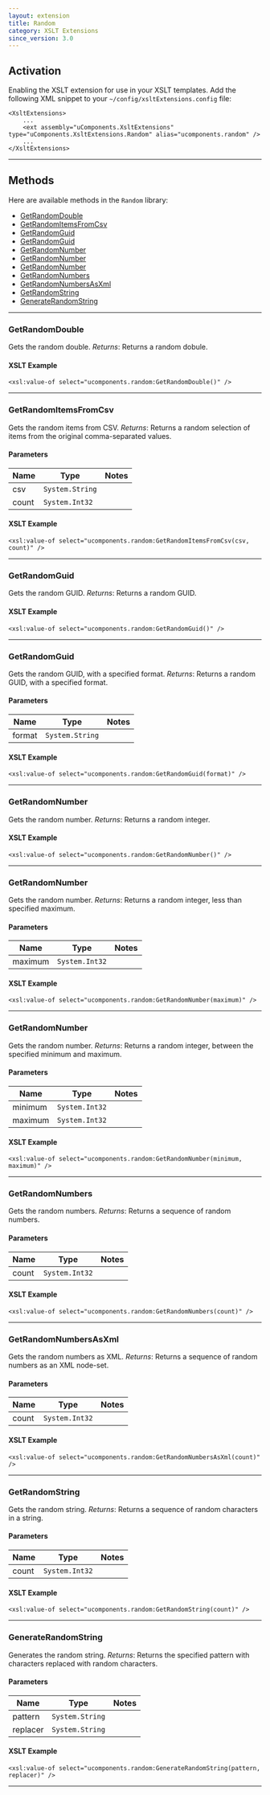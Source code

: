 ```yaml
---
layout: extension
title: Random
category: XSLT Extensions
since_version: 3.0
---
```


## Activation
Enabling the XSLT extension for use in your XSLT templates.
Add the following XML snippet to your `~/config/xsltExtensions.config` file:

	<XsltExtensions>
		...
		<ext assembly="uComponents.XsltExtensions" type="uComponents.XsltExtensions.Random" alias="ucomponents.random" />
		...
	</XsltExtensions>

*****

## Methods
Here are available methods in the ```Random``` library:

* [GetRandomDouble](#getrandomdouble)
* [GetRandomItemsFromCsv](#getrandomitemsfromcsv)
* [GetRandomGuid](#getrandomguid)
* [GetRandomGuid](#getrandomguid)
* [GetRandomNumber](#getrandomnumber)
* [GetRandomNumber](#getrandomnumber)
* [GetRandomNumber](#getrandomnumber)
* [GetRandomNumbers](#getrandomnumbers)
* [GetRandomNumbersAsXml](#getrandomnumbersasxml)
* [GetRandomString](#getrandomstring)
* [GenerateRandomString](#generaterandomstring)

*****

### GetRandomDouble
Gets the random double.
_Returns_: Returns a random dobule.


#### XSLT Example

	<xsl:value-of select="ucomponents.random:GetRandomDouble()" />


*****

### GetRandomItemsFromCsv
Gets the random items from CSV.
_Returns_: Returns a random selection of items from the original comma-separated values.

#### Parameters
| Name | Type | Notes |
|------|------|-------|
| csv | ```System.String``` | |
| count | ```System.Int32``` | |

#### XSLT Example

	<xsl:value-of select="ucomponents.random:GetRandomItemsFromCsv(csv, count)" />


*****

### GetRandomGuid
Gets the random GUID.
_Returns_: Returns a random GUID.


#### XSLT Example

	<xsl:value-of select="ucomponents.random:GetRandomGuid()" />


*****

### GetRandomGuid
Gets the random GUID, with a specified format.
_Returns_: Returns a random GUID, with a specified format.

#### Parameters
| Name | Type | Notes |
|------|------|-------|
| format | ```System.String``` | |

#### XSLT Example

	<xsl:value-of select="ucomponents.random:GetRandomGuid(format)" />


*****

### GetRandomNumber
Gets the random number.
_Returns_: Returns a random integer.


#### XSLT Example

	<xsl:value-of select="ucomponents.random:GetRandomNumber()" />


*****

### GetRandomNumber
Gets the random number.
_Returns_: Returns a random integer, less than specified maximum.

#### Parameters
| Name | Type | Notes |
|------|------|-------|
| maximum | ```System.Int32``` | |

#### XSLT Example

	<xsl:value-of select="ucomponents.random:GetRandomNumber(maximum)" />


*****

### GetRandomNumber
Gets the random number.
_Returns_: Returns a random integer, between the specified minimum and maximum.

#### Parameters
| Name | Type | Notes |
|------|------|-------|
| minimum | ```System.Int32``` | |
| maximum | ```System.Int32``` | |

#### XSLT Example

	<xsl:value-of select="ucomponents.random:GetRandomNumber(minimum, maximum)" />


*****

### GetRandomNumbers
Gets the random numbers.
_Returns_: Returns a sequence of random numbers.

#### Parameters
| Name | Type | Notes |
|------|------|-------|
| count | ```System.Int32``` | |

#### XSLT Example

	<xsl:value-of select="ucomponents.random:GetRandomNumbers(count)" />


*****

### GetRandomNumbersAsXml
Gets the random numbers as XML.
_Returns_: Returns a sequence of random numbers as an XML node-set.

#### Parameters
| Name | Type | Notes |
|------|------|-------|
| count | ```System.Int32``` | |

#### XSLT Example

	<xsl:value-of select="ucomponents.random:GetRandomNumbersAsXml(count)" />


*****

### GetRandomString
Gets the random string.
_Returns_: Returns a sequence of random characters in a string.

#### Parameters
| Name | Type | Notes |
|------|------|-------|
| count | ```System.Int32``` | |

#### XSLT Example

	<xsl:value-of select="ucomponents.random:GetRandomString(count)" />


*****

### GenerateRandomString
Generates the random string.
_Returns_: Returns the specified pattern with characters replaced with random characters.

#### Parameters
| Name | Type | Notes |
|------|------|-------|
| pattern | ```System.String``` | |
| replacer | ```System.String``` | |

#### XSLT Example

	<xsl:value-of select="ucomponents.random:GenerateRandomString(pattern, replacer)" />


*****

